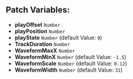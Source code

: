 ## Patch Variables:

* __playOffset__ ```Number```
* __playPosition__ ```Number```
* __playState__ ```Number``` (default Value: `0`)
* __TrackDuration__ ```Number```
* __WaveformMaxX__ ```Number```
* __WaveformMinX__ ```Number``` (default Value: `-1.5`)
* __WaveformScale__ ```Number``` (default Value: `0.12`)
* __WaveformWidth__ ```Number``` (default Value: `31`)

